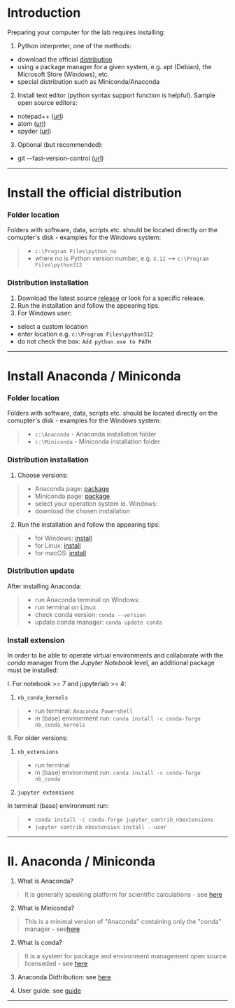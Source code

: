 # Introduction

Preparing your computer for the lab requires installing:

1. Python interpreter, one of the methods:
 - download the official [distribution](Python.org)
 - using a package manager for a given system, e.g. apt (Debian), the Microsoft Store (Windows), etc.
 - special distribution such as Miniconda/Anaconda
2. Install text editor (python syntax support function is helpful). Sample open source editors:
 - notepad++ ([url](https://notepad-plus-plus.org/))
 - atom ([url](https://atom.io/))
 - spyder ([url](https://www.spyder-ide.org/))
3. Optional (but recommended):
 - git --fast-version-control ([url](https://git-scm.com/))
---


# Install the official distribution

### Folder location

Folders with software, data, scripts etc. should be located directly on the comupter's disk - examples for the Windows system:
  >- `c:\Program Files\python_no`
  >- where no is Python version number, e.g. `3.12` --> `c:\Program Files\python312`


### Distribution installation

1. Download the latest source [release](https://www.python.org/downloads/) or look for a specific release.
2. Run the installation and follow the appearing tips.
3. For Windows user:
  - select a custom location
  - enter location e.g. `c:\Program Files\python312`
  - do not check the box: `Add python.exe to PATH`
---


# Install Anaconda / Miniconda

### Folder location

Folders with software, data, scripts etc. should be located directly on the comupter's disk - examples for the Windows system:
  >- `c:\Anaconda` - Anaconda installation folder
  >- `c:\Miniconda` - Miniconda installation folder


### Distribution installation

1. Choose versions:
  >- Anaconda page: [package](https://www.anaconda.com/products/distribution)
  >- Miniconda page: [package](https://docs.conda.io/en/latest/miniconda.html#latest-miniconda-installer-links)
  >- select your operation system ie. Windows:
  >- download the chosen installation 


2. Run the installation and follow the appearing tips:
  >- for Windows: [install](http://docs.anaconda.com/anaconda/install/windows/)  
  >- for Linux: [install](https://docs.anaconda.com/anaconda/install/linux/)  
  >- for macOS: [install](https://docs.anaconda.com/anaconda/install/mac-os/)    
   

### Distribution update
After installing Anaconda:
  >- run Anaconda terminal on Windows:
  >- run terminal on Linux
  >- check conda version:  `conda --version`
  >- update conda manager:  `conda update conda`


### Install extension

In order to be able to operate virtual environments and collaborate with the *conda* manager from the *Jupyter Notebook* level, an additional package must be installed:

I. For notebook >= 7 and jupyterlab >= 4:
1. `nb_conda_kernels`
  >- run terminal: `Anaconda Powershell`
  >- in (base) environment run: `conda install -c conda-forge nb_conda_kernels`

II. For older versions:
1. `nb_extensions`
  >- run terminal
  >- in (base) environment run: `conda install -c conda-forge nb_conda`

2. `jupyter extensions`

In terminal (base) environment run:
  >- `conda install -c conda-forge jupyter_contrib_nbextensions`
  >- `jupyter contrib nbextension install --user`

---

# II. Anaconda / Miniconda


1. What is Anaconda?  
  > It is generally speaking platform for scientific calculations - see [here](https://www.anaconda.com/)

2. What is Miniconda?
  > This is a minimal version of "Anaconda" containing only the "conda" manager - see[here](https://docs.conda.io/en/latest/miniconda.html)
    
2. What is conda?  
  > It is a system for package and environment management open source licenseded - see [here](https://conda.io/docs/)
  
3. Anaconda Didtribution:  see [here](https://www.anaconda.com/distribution/)

4. User guide: see [guide](https://docs.conda.io/projects/conda/en/latest/user-guide/index.html)

---
